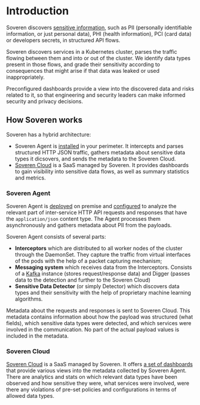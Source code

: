 # Introduction

Soveren discovers [sensitive information](user-guide/data-model/), such as PII (personally identifiable information, or just personal data), PHI (health information), PCI (card data) or developers secrets, in structured API flows.

Soveren discovers services in a Kubernetes cluster, parses the traffic flowing between them and into or out of the cluster. We identify data types present in those flows, and grade their sensitivity according to consequences that might arise if that data was leaked or used inappropriately.

Preconfigured dashboards provide a view into the discovered data and risks related to it, so that engineering and security leaders can make informed security and privacy decisions.

## How Soveren works

Soveren has a hybrid architecture:

* Soveren Agent is [installed](getting-started/quick-start/) in your perimeter. It intercepts and parses structured HTTP JSON traffic, gathers metadata about sensitive data types it dicsovers, and sends the metadata to the Soveren Cloud.
* [Soveren Cloud](https://app.soveren.io/) is a SaaS managed by Soveren. It provides dashboards to gain visibility into sensitive data flows, as well as summary statistics and metrics.

### Soveren Agent

Soveren Agent is [deployed](getting-started/quick-start/) on premise and [configured](administration/configuring-agent/) to analyze the relevant part of inter-service HTTP API requests and responses that have the `application/json` content type. The Agent processes them asynchronously and gathers metadata about PII from the payloads.

Soveren Agent consists of several parts:

* **Interceptors** which are distributed to all worker nodes of the cluster through the DaemonSet. They capture the traffic from virtual interfaces of the pods with the help of a packet capturing mechanism;
* **Messaging system** which receives data from the Interceptors. Consists of a [Kafka](https://kafka.apache.org/) instance (stores request/response data) and Digger (passes data to the detection and further to the Soveren Cloud)
* **Sensitive Data Detector** (or simply Detector) which discovers data types and their sensitivity with the help of proprietary machine learning algorithms.

Metadata about the requests and responses is sent to Soveren Cloud. This metadata contains information about how the payload was structured (what fields), which sensitive data types were detected, and which services were involved in the communication. No part of the actual payload values is included in the metadata.

### Soveren Cloud

[Soveren Cloud](https://app.soveren.io/) is a SaaS managed by Soveren. It offers [a set of dashboards](user-guide/overview/) that provide various views into the metadata collected by Soveren Agent. There are analytics and stats on which relevant data types have been observed and how sensitive they were, what services were involved, were there any violations of pre-set policies and configurations in terms of allowed data types.
